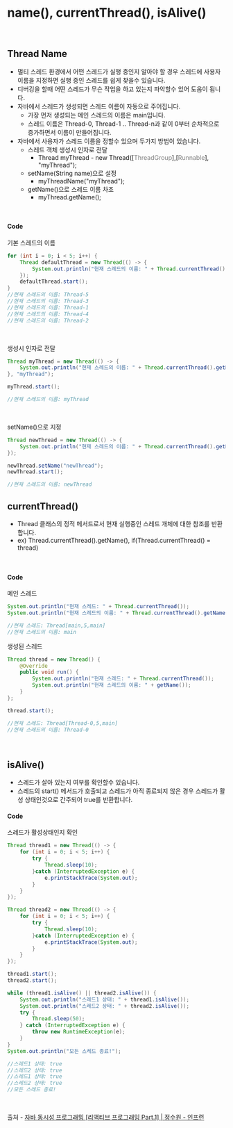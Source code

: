 # name(), currentThread(), isAlive()


</br>

## Thread Name
* 멀티 스레드 환경에서 어떤 스레드가 실행 중인지 알아야 할 경우 스레드에 사용자 이름을 지정하면 실행 중인 스레드를 쉽게 찾을수 있습니다.
* 디버깅을 할때 어떤 스레드가 무슨 작업을 하고 있는지 파악할수 있어 도움이 됩니다.
* 자바에서 스레드가 생성되면 스레드 이름이 자동으로 주어집니다.
    * 가장 먼저 생성되는 메인 스레드의 이름은 main입니다.
    * 스레드 이름은 Thread-0, Thread-1 .. Thread-n과 같이 0부터 순차적으로 증가하면서 이름이 만들어집니다.
* 자바에서 사용자가 스레드 이름을 정할수 있으며 두가지 방법이 있습니다.
    * 스레드 객체 생성시 인자로 전달
        * Thread myThread - new Thread([<span style='color:grey'>ThreadGroup</span>],[<span style='color:grey'>Runnable</span>], "myThread");
    * setName(String name)으로 설정
        * myThreadName("myThread");
    * getName()으로 스레드 이름 차조
        * myThread.getName();


</br>

#### Code

기본 스레드의 이름
```java
for (int i = 0; i < 5; i++) {
    Thread defaultThread = new Thread(() -> {
        System.out.println("현재 스레드의 이름: " + Thread.currentThread().getName());
    });
    defaultThread.start();
}
//현재 스레드의 이름: Thread-5
//현재 스레드의 이름: Thread-3
//현재 스레드의 이름: Thread-1
//현재 스레드의 이름: Thread-4
//현재 스레드의 이름: Thread-2
```

</br>

생성시 인자로 전달
```java 
Thread myThread = new Thread(() -> {
    System.out.println("현재 스레드의 이름: " + Thread.currentThread().getName());
}, "myThread");

myThread.start();

//현재 스레드의 이름: myThread
```

</br>

setName()으로 지정
```java
Thread newThread = new Thread(() -> {
    System.out.println("현재 스레드의 이름: " + Thread.currentThread().getName());
});

newThread.setName("newThread");
newThread.start();

//현재 스레드의 이름: newThread
```

## currentThread()
* Thread 클래스의 정적 메서드로서 현재 실행중인 스레드 개체에 대한 참조를 반환합니다.
* ex) Thread.currentThread().getName(), if(Thread.currentThread() = thread)

</br>

#### Code

메인 스레드
```java
System.out.println("현재 스레드: " + Thread.currentThread());
System.out.println("현재 스레드의 이름: " + Thread.currentThread().getName());

//현재 스레드: Thread[main,5,main]
//현재 스레드의 이름: main
```

생성된 스레드
```java
Thread thread = new Thread() {
    @Override
    public void run() {
        System.out.println("현재 스레드: " + Thread.currentThread());
        System.out.println("현재 스레드의 이름: " + getName());
    }
};

thread.start();

//현재 스레드: Thread[Thread-0,5,main]
//현재 스레드의 이름: Thread-0
```

</br>

## isAlive()
* 스레드가 살아 있는지 여부를 확인할수 있습니다.
* 스레드의 start() 메서드가 호출되고 스레드가 아직 종료되지 않은 경우 스레드가 활성 상태인것으로 간주되어 true를 반환합니다.

#### Code

스레드가 활성상태인지 확인

```java
Thread thread1 = new Thread(() -> {
    for (int i = 0; i < 5; i++) {
        try {
            Thread.sleep(10);
        }catch (InterruptedException e) {
            e.printStackTrace(System.out);
        }
    }
});

Thread thread2 = new Thread(() -> {
    for (int i = 0; i < 5; i++) {
        try {
            Thread.sleep(10);
        }catch (InterruptedException e) {
            e.printStackTrace(System.out);
        }
    }
});

thread1.start();
thread2.start();

while (thread1.isAlive() || thread2.isAlive()) {
    System.out.println("스레드1 상태: " + thread1.isAlive());
    System.out.println("스레드2 상태: " + thread2.isAlive());
    try {
        Thread.sleep(50);
    } catch (InterruptedException e) {
        throw new RuntimeException(e);
    }
}
System.out.println("모든 스레드 종료!");

//스레드1 상태: true
//스레드2 상태: true
//스레드1 상태: true
//스레드2 상태: true
//모든 스레드 종료!
```

</br>

출처 - 
 [자바 동시성 프로그래밍 \[리액티브 프로그래밍 Part.1\] | 정수원 - 인프런](https://www.inflearn.com/course/%EC%9E%90%EB%B0%94-%EB%8F%99%EC%8B%9C%EC%84%B1-%ED%94%84%EB%A1%9C%EA%B7%B8%EB%9E%98%EB%B0%8D-%EB%A6%AC%EC%95%A1%ED%8B%B0%EB%B8%8C-part1/dashboard)


